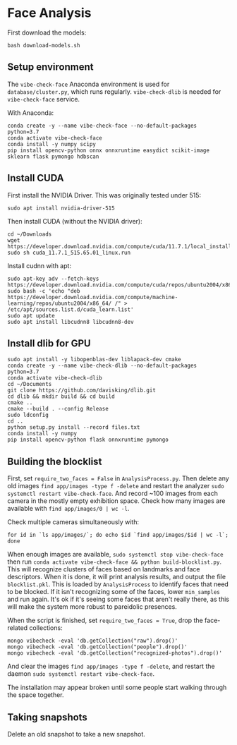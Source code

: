 # Face Analysis

First download the models:

```
bash download-models.sh
```

## Setup environment

The `vibe-check-face` Anaconda environment is used for `database/cluster.py`, which runs regularly. `vibe-check-dlib` is needed for `vibe-check-face` service.

With Anaconda:

```
conda create -y --name vibe-check-face --no-default-packages python=3.7
conda activate vibe-check-face
conda install -y numpy scipy
pip install opencv-python onnx onnxruntime easydict scikit-image sklearn flask pymongo hdbscan
```

## Install CUDA

First install the NVIDIA Driver. This was originally tested under 515:

```
sudo apt install nvidia-driver-515
```

Then install CUDA (without the NVIDIA driver):

```
cd ~/Downloads
wget https://developer.download.nvidia.com/compute/cuda/11.7.1/local_installers/cuda_11.7.1_515.65.01_linux.run
sudo sh cuda_11.7.1_515.65.01_linux.run
```

Install cudnn with apt:

```
sudo apt-key adv --fetch-keys https://developer.download.nvidia.com/compute/cuda/repos/ubuntu2004/x86_64/7fa2af80.pub 
sudo bash -c 'echo "deb https://developer.download.nvidia.com/compute/machine-learning/repos/ubuntu2004/x86_64/ /" > /etc/apt/sources.list.d/cuda_learn.list'
sudo apt update
sudo apt install libcudnn8 libcudnn8-dev
```

## Install dlib for GPU

```
sudo apt install -y libopenblas-dev liblapack-dev cmake
conda create -y --name vibe-check-dlib --no-default-packages python=3.7
conda activate vibe-check-dlib
cd ~/Documents
git clone https://github.com/davisking/dlib.git
cd dlib && mkdir build && cd build
cmake ..
cmake --build . --config Release
sudo ldconfig
cd ..
python setup.py install --record files.txt
conda install -y numpy
pip install opencv-python flask onnxruntime pymongo
```

## Building the blocklist

First, set `require_two_faces = False` in `AnalysisProcess.py`. Then delete any old images `find app/images -type f -delete` and restart the analyzer `sudo systemctl restart vibe-check-face`. And record ~100 images from each camera in the mostly empty exhibition space. Check how many images are available with `find app/images/0 | wc -l`.

Check multiple cameras simultaneously with:

```
for id in `ls app/images/`; do echo $id `find app/images/$id | wc -l`; done
```

When enough images are available, `sudo systemctl stop vibe-check-face` then run `conda activate vibe-check-face && python build-blocklist.py`. This will recognize clusters of faces based on landmarks and face descriptors. When it is done, it will print analysis results, and output the file `blocklist.pkl`. This is loaded by `AnalysisProcess` to identify faces that need to be blocked. If it isn't recognizing some of the faces, lower `min_samples` and run again. It's ok if it's seeing some faces that aren't really there, as this will make the system more robust to pareidolic presences.

When the script is finished, set `require_two_faces = True`, drop the face-related collections:

```
mongo vibecheck -eval 'db.getCollection("raw").drop()'
mongo vibecheck -eval 'db.getCollection("people").drop()'
mongo vibecheck -eval 'db.getCollection("recognized-photos").drop()'
```

And clear the images `find app/images -type f -delete`, and restart the daemon `sudo systemctl restart vibe-check-face`.

The installation may appear broken until some people start walking through the space together.

## Taking snapshots

Delete an old snapshot to take a new snapshot.
